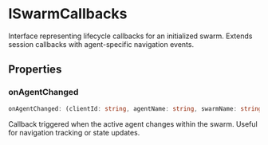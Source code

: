 # ISwarmCallbacks

Interface representing lifecycle callbacks for an initialized swarm.
Extends session callbacks with agent-specific navigation events.

## Properties

### onAgentChanged

```ts
onAgentChanged: (clientId: string, agentName: string, swarmName: string) => Promise<void>
```

Callback triggered when the active agent changes within the swarm.
Useful for navigation tracking or state updates.
